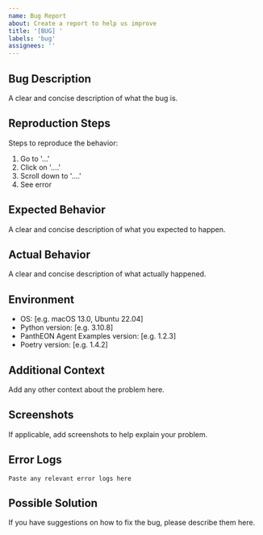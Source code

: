 ```yaml
---
name: Bug Report
about: Create a report to help us improve
title: '[BUG] '
labels: 'bug'
assignees: ''
---
```


## Bug Description

A clear and concise description of what the bug is.

## Reproduction Steps

Steps to reproduce the behavior:

1. Go to '...'
2. Click on '....'
3. Scroll down to '....'
4. See error

## Expected Behavior

A clear and concise description of what you expected to happen.

## Actual Behavior

A clear and concise description of what actually happened.

## Environment

- OS: [e.g. macOS 13.0, Ubuntu 22.04]
- Python version: [e.g. 3.10.8]
- PanthEON Agent Examples version: [e.g. 1.2.3]
- Poetry version: [e.g. 1.4.2]

## Additional Context

Add any other context about the problem here.

## Screenshots

If applicable, add screenshots to help explain your problem.

## Error Logs

```
Paste any relevant error logs here
```

## Possible Solution

If you have suggestions on how to fix the bug, please describe them here.
